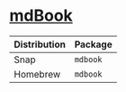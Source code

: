 # [mdBook](https://github.com/rust-lang/mdBook)

| Distribution | Package  |
| ------------ | -------- |
| Snap         | `mdbook` |
| Homebrew     | `mdbook` |
